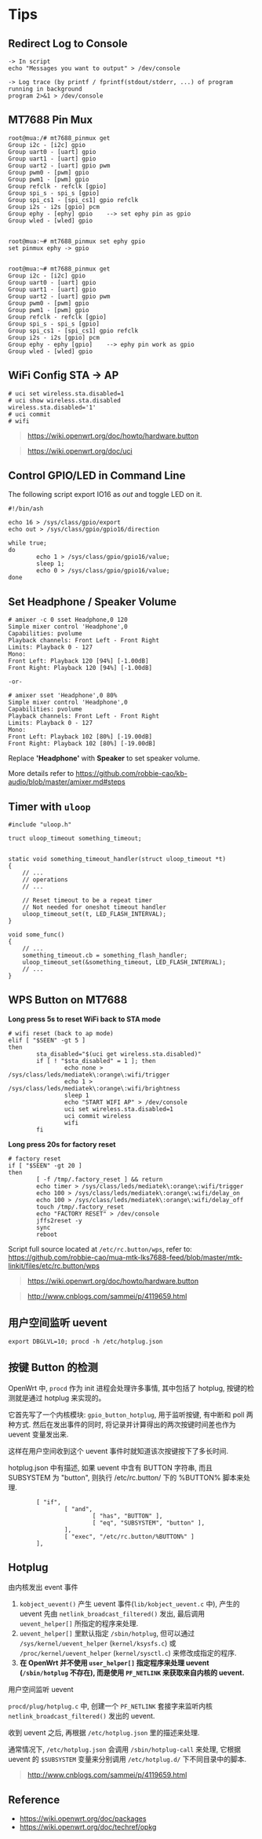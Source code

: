 # Tips

## Redirect Log to Console

```
-> In script
echo "Messages you want to output" > /dev/console

-> Log trace (by printf / fprintf(stdout/stderr, ...) of program running in background
program 2>&1 > /dev/console
```

## MT7688 Pin Mux

```
root@mua:/# mt7688_pinmux get
Group i2c - [i2c] gpio
Group uart0 - [uart] gpio
Group uart1 - [uart] gpio
Group uart2 - [uart] gpio pwm
Group pwm0 - [pwm] gpio
Group pwm1 - [pwm] gpio
Group refclk - refclk [gpio]
Group spi_s - spi_s [gpio]
Group spi_cs1 - [spi_cs1] gpio refclk
Group i2s - i2s [gpio] pcm
Group ephy - [ephy] gpio    --> set ephy pin as gpio
Group wled - [wled] gpio


root@mua:~# mt7688_pinmux set ephy gpio
set pinmux ephy -> gpio


root@mua:~# mt7688_pinmux get
Group i2c - [i2c] gpio
Group uart0 - [uart] gpio
Group uart1 - [uart] gpio
Group uart2 - [uart] gpio pwm
Group pwm0 - [pwm] gpio
Group pwm1 - [pwm] gpio
Group refclk - refclk [gpio]
Group spi_s - spi_s [gpio]
Group spi_cs1 - [spi_cs1] gpio refclk
Group i2s - i2s [gpio] pcm
Group ephy - ephy [gpio]    --> ephy pin work as gpio
Group wled - [wled] gpio
```

## WiFi Config STA -> AP

```
# uci set wireless.sta.disabled=1
# uci show wireless.sta.disabled
wireless.sta.disabled='1'
# uci commit
# wifi
```

> https://wiki.openwrt.org/doc/howto/hardware.button

> https://wiki.openwrt.org/doc/uci

## Control GPIO/LED in Command Line

The following script export IO16 as *out* and toggle LED on it.

```
#!/bin/ash

echo 16 > /sys/class/gpio/export
echo out > /sys/class/gpio/gpio16/direction

while true;
do
        echo 1 > /sys/class/gpio/gpio16/value;
        sleep 1;
        echo 0 > /sys/class/gpio/gpio16/value;
done
```

## Set Headphone / Speaker Volume

```
# amixer -c 0 sset Headphone,0 120
Simple mixer control 'Headphone',0
Capabilities: pvolume
Playback channels: Front Left - Front Right
Limits: Playback 0 - 127
Mono:
Front Left: Playback 120 [94%] [-1.00dB]
Front Right: Playback 120 [94%] [-1.00dB]

-or-

# amixer sset 'Headphone',0 80%
Simple mixer control 'Headphone',0
Capabilities: pvolume
Playback channels: Front Left - Front Right
Limits: Playback 0 - 127
Mono:
Front Left: Playback 102 [80%] [-19.00dB]
Front Right: Playback 102 [80%] [-19.00dB]
```

Replace **'Headphone'** with **Speaker** to set speaker volume.

More details refer to https://github.com/robbie-cao/kb-audio/blob/master/amixer.md#steps

## Timer with `uloop`

```
#include "uloop.h"

truct uloop_timeout something_timeout;


static void something_timeout_handler(struct uloop_timeout *t)
{
    // ...
    // operations
    // ...

    // Reset timeout to be a repeat timer
    // Not needed for oneshot timeout handler
    uloop_timeout_set(t, LED_FLASH_INTERVAL);
}

void some_func()
{
    // ...
    something_timeout.cb = something_flash_handler;
    uloop_timeout_set(&something_timeout, LED_FLASH_INTERVAL);
    // ...
}
```

## WPS Button on MT7688

**Long press 5s to reset WiFi back to STA mode**

```
# wifi reset (back to ap mode)
elif [ "$SEEN" -gt 5 ]
then
        sta_disabled="$(uci get wireless.sta.disabled)"
        if [ ! "$sta_disabled" = 1 ]; then
                echo none > /sys/class/leds/mediatek\:orange\:wifi/trigger
                echo 1 > /sys/class/leds/mediatek\:orange\:wifi/brightness
                sleep 1
                echo "START WIFI AP" > /dev/console
                uci set wireless.sta.disabled=1
                uci commit wireless
                wifi
        fi
```

**Long press 20s for factory reset**

```
# factory reset
if [ "$SEEN" -gt 20 ]
then
        [ -f /tmp/.factory_reset ] && return
        echo timer > /sys/class/leds/mediatek\:orange\:wifi/trigger
        echo 100 > /sys/class/leds/mediatek\:orange\:wifi/delay_on
        echo 100 > /sys/class/leds/mediatek\:orange\:wifi/delay_off
        touch /tmp/.factory_reset
        echo "FACTORY RESET" > /dev/console
        jffs2reset -y
        sync
        reboot
```

Script full source located at `/etc/rc.button/wps`, refer to: https://github.com/robbie-cao/mua-mtk-lks7688-feed/blob/master/mtk-linkit/files/etc/rc.button/wps

> https://wiki.openwrt.org/doc/howto/hardware.button

> http://www.cnblogs.com/sammei/p/4119659.html

## 用户空间监听 uevent

```
export DBGLVL=10; procd -h /etc/hotplug.json
```

## 按键 Button 的检测

OpenWrt 中, `procd` 作为 init 进程会处理许多事情, 其中包括了 hotplug, 按键的检测就是通过 hotplug 来实现的。

它首先写了一个内核模块: `gpio_button_hotplug`, 用于监听按键, 有中断和 poll 两种方式. 然后在发出事件的同时, 将记录并计算得出的两次按键时间差也作为 uevent 变量发出来.

这样在用户空间收到这个 uevent 事件时就知道该次按键按下了多长时间.

hotplug.json 中有描述, 如果 uevent 中含有 BUTTON 字符串, 而且 SUBSYSTEM 为 "button", 则执行 /etc/rc.button/ 下的 %BUTTON% 脚本来处理.

```
        [ "if",
                [ "and",
                        [ "has", "BUTTON" ],
                        [ "eq", "SUBSYSTEM", "button" ],
                ],
                [ "exec", "/etc/rc.button/%BUTTON%" ]
        ],
```

## Hotplug

由内核发出 event 事件

1. `kobject_uevent()` 产生 uevent 事件(`lib/kobject_uevent.c` 中), 产生的 uevent 先由 `netlink_broadcast_filtered()` 发出, 最后调用 `uevent_helper[]` 所指定的程序来处理.
2. `uevent_helper[]` 里默认指定 `/sbin/hotplug`, 但可以通过 `/sys/kernel/uevent_helper` (`kernel/ksysfs.c`) 或 `/proc/kernel/uevent_helper` (`kernel/sysctl.c`) 来修改成指定的程序.
3. **在 OpenWrt 并不使用 `user_helper[]` 指定程序来处理 uevent (`/sbin/hotplug` 不存在), 而是使用 `PF_NETLINK` 来获取来自内核的 uevent.**

用户空间监听 uevent

`procd/plug/hotplug.c` 中, 创建一个 `PF_NETLINK` 套接字来监听内核 `netlink_broadcast_filtered()` 发出的 uevent.

收到 uevent 之后, 再根据 `/etc/hotplug.json` 里的描述来处理.

通常情况下, `/etc/hotplug.json` 会调用 `/sbin/hotplug-call` 来处理, 它根据 uevent 的 `$SUBSYSTEM` 变量来分别调用 `/etc/hotplug.d/` 下不同目录中的脚本.

> http://www.cnblogs.com/sammei/p/4119659.html

## Reference

- https://wiki.openwrt.org/doc/packages
- https://wiki.openwrt.org/doc/techref/opkg
